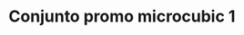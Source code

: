 ---
title: Conjunto promo microcubic 1
date: 
draft: false

# descripcion
description : Conjunto de cadena y dije con microcubic. Largo de cadena 40, 45 o 50 cm a elección

materials: 

color: 

dimensions: 

code: 06-26-0696

type: "Conjuntos"

categories: []

price: $3.240,00

price_eftvo: $2.750,00

# Images
# first image will be shown in the product page
images:
  # - image: "images/path_to_image"
  # La ubicacion de las imagenes es imagenes/Conjuntos/Conjuntos.Cadena y Dije/06-26-0696-conjunto-promo-microcubic-1
  - image: "./images/conjuntos/cadena_y_dije/06-26-0696-conjunto-promo-microcubic-1_a.jpg"
  - image: "./images/conjuntos/cadena_y_dije/06-26-0696-conjunto-promo-microcubic-1_b.jpg"
---